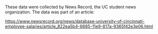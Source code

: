 These data were collected by News Record, the UC student news organization. The data was part of an article:

https://www.newsrecord.org/news/database-university-of-cincinnati-employee-salaries/article_822ea5b4-6685-11e9-817a-9365f42e3e06.html